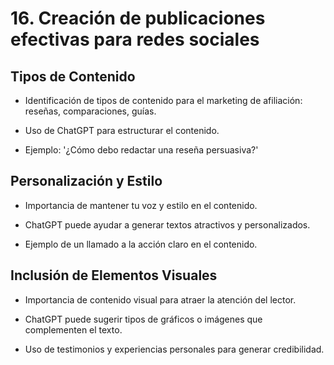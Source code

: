 # 16. Creación de publicaciones efectivas para redes sociales

## Tipos de Contenido

* Identificación de tipos de contenido para el marketing de afiliación: reseñas, comparaciones, guías.

* Uso de ChatGPT para estructurar el contenido.

* Ejemplo: '¿Cómo debo redactar una reseña persuasiva?'

## Personalización y Estilo

* Importancia de mantener tu voz y estilo en el contenido.

* ChatGPT puede ayudar a generar textos atractivos y personalizados.

* Ejemplo de un llamado a la acción claro en el contenido.

## Inclusión de Elementos Visuales

* Importancia de contenido visual para atraer la atención del lector.

* ChatGPT puede sugerir tipos de gráficos o imágenes que complementen el texto.

* Uso de testimonios y experiencias personales para generar credibilidad.